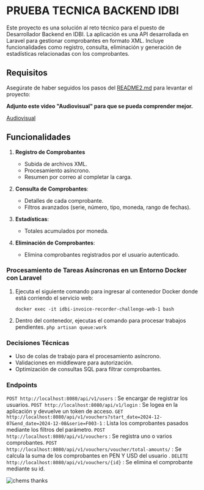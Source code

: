 # PRUEBA TECNICA BACKEND IDBI

Este proyecto es una solución al reto técnico para el puesto de Desarrollador Backend en IDBI. La aplicación es una API desarrollada en Laravel para gestionar comprobantes en formato XML. Incluye funcionalidades como registro, consulta, eliminación y generación de estadísticas relacionadas con los comprobantes.


## **Requisitos**
Asegúrate de haber seguidos los pasos del [README2.md](https://github.com/ShandeAlexis/PRUEBAA_BACKEND/blob/main/README2.md) para levantar el proyecto:

**Adjunto este video "Audiovisual" para que se pueda comprender mejor.** 

[Audiovisual](https://drive.google.com/file/d/1Z0o8DQueFy4fd1AMonFNZQMGcwzE59E3/view?usp=sharing)


## **Funcionalidades**
1.  **Registro de Comprobantes**
    
    -   Subida de archivos XML.
    -   Procesamiento asíncrono.
    -   Resumen por correo al completar la carga.
2.  **Consulta de Comprobantes**:
    
    -   Detalles de cada comprobante.
    -   Filtros avanzados (serie, número, tipo, moneda, rango de fechas).
3. **Estadísticas**:
    
    -   Totales acumulados por moneda.
4. **Eliminación de Comprobantes**:
    
    -   Elimina comprobantes registrados por el usuario autenticado.


### Procesamiento de Tareas Asíncronas en un Entorno Docker con Laravel 

1.  Ejecuta el siguiente comando para ingresar al contenedor Docker donde está corriendo el servicio web:

    `docker exec -it idbi-invoice-recorder-challenge-web-1 bash` 
   
    
2.  Dentro del contenedor, ejecutas el comando para procesar trabajos pendientes.
       `php artisan queue:work`


### **Decisiones Técnicas**

-   Uso de colas de trabajo para el procesamiento asíncrono.
-   Validaciones en middleware para autorización.
-   Optimización de consultas SQL para filtrar comprobantes.

### **Endpoints**
`POST http://localhost:8080/api/v1/users` : Se encargar de registrar los usuarios.
`POST http://localhost:8080/api/v1/login` : Se logea en la aplicación y devuelve un token de acceso.
`GET http://localhost:8080/api/v1/vouchers?start_date=2024-12-07&end_date=2024-12-08&serie=F003-1` : Lista los comprobantes pasados mediante los filtros del parámetro. 
`POST http://localhost:8080/api/v1/vouchers` : Se registra uno o varios comprobantes.
`POST http://localhost:8080/api/v1/vouchers/voucher/total-amounts/` : Se calcula la suma de los comprobantes en PEN Y USD del usuario . 
`DELETE http://localhost:8080/api/v1/vouchers/{id}` : Se elimina el comprobante mediante su id.


![chems thanks](https://i.pinimg.com/1200x/98/2e/a9/982ea98481fcbdf3281e699eb424fafd.jpg)
